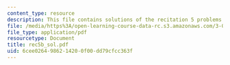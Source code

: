 ```yaml
---
content_type: resource
description: This file contains solutions of the recitation 5 problems.
file: /media/https%3A/open-learning-course-data-rc.s3.amazonaws.com/3-012-fundamentals-of-materials-science-fall-2005/6cee0264986214200f00dd79cfcc363f_rec5b_sol.pdf
file_type: application/pdf
resourcetype: Document
title: rec5b_sol.pdf
uid: 6cee0264-9862-1420-0f00-dd79cfcc363f
---
```

